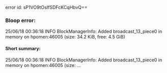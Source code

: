 error id: sP1VO9tOsIfSDFcKCqHbvQ==
### Bloop error:

25/06/18 00:36:18 INFO BlockManagerInfo: Added broadcast_13_piece0 in memory on hpomen:46005 (size: 34.2 KiB, free: 4.5 GiB)
#### Short summary: 

25/06/18 00:36:18 INFO BlockManagerInfo: Added broadcast_13_piece0 in memory on hpomen:46005 (size: ...